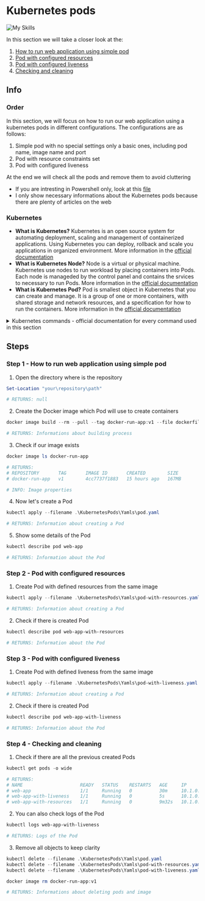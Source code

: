 # Kubernetes pods
![My Skills](https://skillicons.dev/icons?i=kubernetes,powershell)

In this section we will take a closer look at the:
1. [How to run web application using simple pod](#step-1---how-to-run-web-application-using-simple-pod)
2. [Pod with configured resources](#step-2---pod-with-configured-resources)
3. [Pod with configured liveness](#step-3---pod-with-configured-liveness)
4. [Checking and cleaning](#step-4---checking-and-cleaning)

## Info
### Order 
In this section, we will focus on how to run our web application using a kubernetes pods in different configurations. The configurations are as follows:
1. Simple pod with no special settings only a basic ones, including pod name, image name and port
2. Pod with resource constraints set
3. Pod with configured liveness 

At the end we will check all the pods and remove them to avoid cluttering

* If you are intresting in Powershell only, look at this [file](KubernetesPods.ps1)
* I only show necessary informations about the Kubernetes pods because there are plenty of articles on the web

### Kubernetes 
* **What is Kubernetes?** Kubernetes is an open source system for automating deployment, scaling and management of containerized applications. Using Kubernetes you can deploy, rollback and scale you applications in organized environment. More information in the [official documentation](https://kubernetes.io/)  
* **What is Kubernetes Node?** Node is a virtual or physical machine. Kubernetes use nodes to run workload by placing containers into Pods. Each node is manageded by the control panel and contains the srvices to necessary to run Pods. More information in the [official documentation](https://kubernetes.io/docs/concepts/architecture/nodes/)   
* **What is Kubernetes Pod?** Pod is smallest object in Kubernetes that you can create and manage. It is a group of one or more containers, with shared storage and network resources, and a specification for how to run the containers. More information in the [official documentation](https://kubernetes.io/docs/concepts/workloads/pods/)

<details>
<summary> Kubernetes commands - official documentation for every command used in this section </summary>

* [kubectl apply](https://kubernetes.io/docs/reference/kubectl/generated/kubectl_apply/)
* [kubectl describe](https://kubernetes.io/docs/reference/kubectl/generated/kubectl_describe/)
* [kubectl logs](https://kubernetes.io/docs/reference/kubectl/generated/kubectl_logs/)
* [kubectl get](https://kubernetes.io/docs/reference/kubectl/generated/kubectl_get/)
* [kubectl delete](https://kubernetes.io/docs/reference/kubectl/generated/kubectl_delete/)

</details>

## Steps

### Step 1 - How to run web application using simple pod

1. Open the directory where is the repository

```powershell
Set-Location "your\repository\path"

# RETURNS: null
```

2. Create the Docker image which Pod will use to create containers

```powershell
docker image build --rm --pull --tag docker-run-app:v1 --file dockerfile .

# RETURNS: Informations about building process
```

3. Check if our image exists

```powershell
docker image ls docker-run-app

# RETURNS:
# REPOSITORY       TAG       IMAGE ID       CREATED        SIZE
# docker-run-app   v1        4cc7737f1883   15 hours ago   167MB

# INFO: Image properties
```

4. Now let's create a Pod

```powershell
kubectl apply --filename .\KubernetesPods\Yamls\pod.yaml

# RETURNS: Information about creating a Pod
```

5. Show some details of the Pod

```powershell
kubectl describe pod web-app 

# RETURNS: Information about the Pod
```

### Step 2 - Pod with configured resources

1. Create Pod with defined resources from the same image

```powershell
kubectl apply --filename .\KubernetesPods\Yamls\pod-with-resources.yaml

# RETURNS: Information about creating a Pod
```

2. Check if there is created Pod

```powershell
kubectl describe pod web-app-with-resources

# RETURNS: Information about the Pod
```

### Step 3 - Pod with configured liveness

1. Create Pod with defined liveness from the same image

```powershell
kubectl apply --filename .\KubernetesPods\Yamls\pod-with-liveness.yaml

# RETURNS: Information about creating a Pod
```

2. Check if there is created Pod

```powershell
kubectl describe pod web-app-with-liveness

# RETURNS: Information about the Pod
```

### Step 4 - Checking and cleaning

1. Check if there are all the previous created Pods

```powershell
kubectl get pods -o wide 

# RETURNS: 
# NAME                     READY   STATUS    RESTARTS   AGE     IP          NODE             NOMINATED NODE   READINESS GATES
# web-app                  1/1     Running   0          30m     10.1.0.66   docker-desktop   <none>           <none>
# web-app-with-liveness    1/1     Running   0          5s      10.1.0.68   docker-desktop   <none>           <none>
# web-app-with-resources   1/1     Running   0          9m32s   10.1.0.67   docker-desktop   <none>           <none>
```

2. You can also check logs of the Pod

```powershell
kubectl logs web-app-with-liveness

# RETURNS: Logs of the Pod
```

3. Remove all objects to keep clarity

```powershell
kubectl delete --filename .\KubernetesPods\Yamls\pod.yaml
kubectl delete --filename .\KubernetesPods\Yamls\pod-with-resources.yaml
kubectl delete --filename .\KubernetesPods\Yamls\pod-with-liveness.yaml

docker image rm docker-run-app:v1

# RETURNS: Informations about deleting pods and image
```
